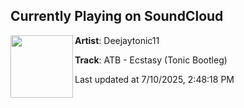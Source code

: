 ## Currently Playing on SoundCloud

[<img align="left" width="100" src="https://i1.sndcdn.com/artworks-GmCiyyzGWCVakpKt-YZqkhw-t500x500.png">](https://soundcloud.com/deejaytonic11/atb-ecstasy-tonic-bootleg-2025-update)

**Artist**: Deejaytonic11 

**Track**: ATB - Ecstasy (Tonic Bootleg)

Last updated at 7/10/2025, 2:48:18 PM
